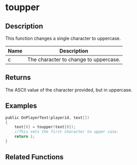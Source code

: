 # toupper

## Description

This function changes a single character to uppercase.

| Name | Description                           |
| ---- | ------------------------------------- |
| c    | The character to change to uppercase. |

## Returns

The ASCII value of the character provided, but in uppercase.

## Examples

```c
public OnPlayerText(playerid, text[])
{
    text[0] = toupper(text[0]);
    //This sets the first character to upper case.
    return 1;
}
```

## Related Functions

